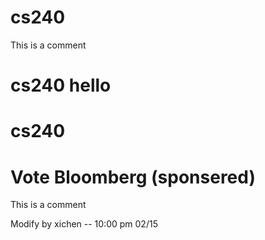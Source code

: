 
# cs240
This is a comment
# cs240 hello
# cs240
# 
#
#
#
# Vote Bloomberg (sponsered)
This is a comment

Modify by xichen -- 10:00 pm 02/15

